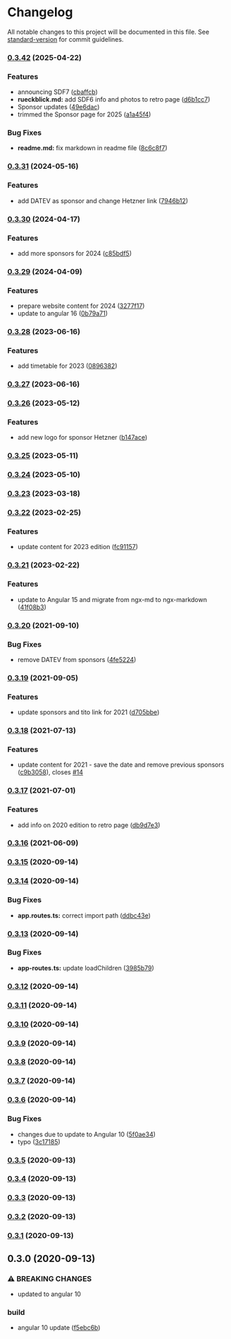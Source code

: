 # Changelog

All notable changes to this project will be documented in this file. See [standard-version](https://github.com/conventional-changelog/standard-version) for commit guidelines.

### [0.3.42](https://github.com/Olorin71/sdf/compare/v0.3.31...v0.3.42) (2025-04-22)


### Features

* announcing SDF7 ([cbaffcb](https://github.com/Olorin71/sdf/commit/cbaffcbf8a7696ea864df9d3167c4a9d22aaa75c))
* **rueckblick.md:** add SDF6 info and photos to retro page ([d6b1cc7](https://github.com/Olorin71/sdf/commit/d6b1cc70913bdcf71f54ee594dc436427e276a3a))
* Sponsor updates ([49e6dac](https://github.com/Olorin71/sdf/commit/49e6dac652fefeb29db6175ad2c3ec4f191d50cd))
* trimmed the Sponsor page for 2025 ([a1a45f4](https://github.com/Olorin71/sdf/commit/a1a45f4e930222977de67dad4bc47ab8432a7d4c))


### Bug Fixes

* **readme.md:** fix markdown in readme file ([8c6c8f7](https://github.com/Olorin71/sdf/commit/8c6c8f7354f868999a893a90ec1f7c725be21e43))

### [0.3.31](https://gitlab.com/asoler-www/socrates-franken-day/website/compare/v0.3.30...v0.3.31) (2024-05-16)


### Features

* add DATEV as sponsor and change Hetzner link ([7946b12](https://gitlab.com/asoler-www/socrates-franken-day/website/commit/7946b12f737c8f05ad6876c3c04827270968d6a3))

### [0.3.30](https://gitlab.com/asoler-www/socrates-franken-day/website/compare/v0.3.29...v0.3.30) (2024-04-17)


### Features

* add more sponsors for 2024 ([c85bdf5](https://gitlab.com/asoler-www/socrates-franken-day/website/commit/c85bdf59362f8c2b4e9dce6d1f28d7dd678795bb))

### [0.3.29](https://gitlab.com/asoler-www/socrates-franken-day/website/compare/v0.3.28...v0.3.29) (2024-04-09)


### Features

* prepare website content for 2024 ([3277f17](https://gitlab.com/asoler-www/socrates-franken-day/website/commit/3277f17314486ece7bc8ab871895d9d539e85b72))
* update to angular 16 ([0b79a71](https://gitlab.com/asoler-www/socrates-franken-day/website/commit/0b79a71dfe118729172599d205dc7d412b691adf))

### [0.3.28](https://gitlab.com/asoler-www/socrates-franken-day/website/compare/v0.3.27...v0.3.28) (2023-06-16)


### Features

* add timetable for 2023 ([0896382](https://gitlab.com/asoler-www/socrates-franken-day/website/commit/0896382407eba94a0484c932e91cbef8faa5a2c3))

### [0.3.27](https://gitlab.com/asoler-www/socrates-franken-day/website/compare/v0.3.26...v0.3.27) (2023-06-16)

### [0.3.26](https://gitlab.com/asoler-www/socrates-franken-day/website/compare/v0.3.25...v0.3.26) (2023-05-12)


### Features

* add new logo for sponsor Hetzner ([b147ace](https://gitlab.com/asoler-www/socrates-franken-day/website/commit/b147aceddfe75d31f833ecc33448685baa295929))

### [0.3.25](https://gitlab.com/asoler-www/socrates-franken-day/website/compare/v0.3.24...v0.3.25) (2023-05-11)

### [0.3.24](https://gitlab.com/asoler-www/socrates-franken-day/website/compare/v0.3.23...v0.3.24) (2023-05-10)

### [0.3.23](https://gitlab.com/asoler-www/socrates-franken-day/website/compare/v0.3.22...v0.3.23) (2023-03-18)

### [0.3.22](https://gitlab.com/asoler-www/socrates-franken-day/website/compare/v0.3.21...v0.3.22) (2023-02-25)


### Features

* update content for 2023 edition ([fc91157](https://gitlab.com/asoler-www/socrates-franken-day/website/commit/fc9115798abbe76292965cb04d433762663309c5))

### [0.3.21](https://gitlab.com/asoler-www/socrates-franken-day/website/compare/v0.3.20...v0.3.21) (2023-02-22)


### Features

* update to Angular 15 and migrate from ngx-md to ngx-markdown ([41f08b3](https://gitlab.com/asoler-www/socrates-franken-day/website/commit/41f08b3bd58dd372626ee56282b8d3004080eeea))

### [0.3.20](https://gitlab.com/asoler-www/socrates-franken-day/website/compare/v0.3.19...v0.3.20) (2021-09-10)


### Bug Fixes

* remove DATEV from sponsors ([4fe5224](https://gitlab.com/asoler-www/socrates-franken-day/website/commit/4fe522443e43ad7c3bcd380419408673ce0ee767))

### [0.3.19](https://gitlab.com/asoler-www/socrates-franken-day/website/compare/v0.3.18...v0.3.19) (2021-09-05)


### Features

* update sponsors and tito link for 2021 ([d705bbe](https://gitlab.com/asoler-www/socrates-franken-day/website/commit/d705bbee41d962d6b7cb4fbf67560534be05e9f8))

### [0.3.18](https://gitlab.com/asoler-www/socrates-franken-day/website/compare/v0.3.17...v0.3.18) (2021-07-13)


### Features

* update content for 2021 - save the date and remove previous sponsors ([c9b3058](https://gitlab.com/asoler-www/socrates-franken-day/website/commit/c9b3058f823041d3a1f9291e5c38dd04200906d0)), closes [#14](https://gitlab.com/asoler-www/socrates-franken-day/website/issues/14)

### [0.3.17](https://gitlab.com/asoler-www/socrates-franken-day/website/compare/v0.3.16...v0.3.17) (2021-07-01)


### Features

* add info on 2020 edition to retro page ([db9d7e3](https://gitlab.com/asoler-www/socrates-franken-day/website/commit/db9d7e37cd57d251d8c6df49bab452aba1920cfa))

### [0.3.16](https://gitlab.com/asoler-www/socrates-franken-day/website/compare/v0.3.15...v0.3.16) (2021-06-09)

### [0.3.15](https://gitlab.com/asoler-www/socrates-franken-day/website/compare/v0.3.14...v0.3.15) (2020-09-14)

### [0.3.14](https://gitlab.com/asoler-www/socrates-franken-day/website/compare/v0.3.13...v0.3.14) (2020-09-14)


### Bug Fixes

* **app.routes.ts:** correct import path ([ddbc43e](https://gitlab.com/asoler-www/socrates-franken-day/website/commit/ddbc43ed3818a8e38b949864d96e68bdfe8dbfad))

### [0.3.13](https://gitlab.com/asoler-www/socrates-franken-day/website/compare/v0.3.12...v0.3.13) (2020-09-14)


### Bug Fixes

* **app-routes.ts:** update loadChildren ([3985b79](https://gitlab.com/asoler-www/socrates-franken-day/website/commit/3985b798cf7de1e1b749cb9aa18ce65c5a7f8be8))

### [0.3.12](https://gitlab.com/asoler-www/socrates-franken-day/website/compare/v0.3.11...v0.3.12) (2020-09-14)

### [0.3.11](https://gitlab.com/asoler-www/socrates-franken-day/website/compare/v0.3.10...v0.3.11) (2020-09-14)

### [0.3.10](https://gitlab.com/asoler-www/socrates-franken-day/website/compare/v0.3.9...v0.3.10) (2020-09-14)

### [0.3.9](https://gitlab.com/asoler-www/socrates-franken-day/website/compare/v0.3.8...v0.3.9) (2020-09-14)

### [0.3.8](https://gitlab.com/asoler-www/socrates-franken-day/website/compare/v0.3.7...v0.3.8) (2020-09-14)

### [0.3.7](https://gitlab.com/asoler-www/socrates-franken-day/website/compare/v0.3.6...v0.3.7) (2020-09-14)

### [0.3.6](https://gitlab.com/asoler-www/socrates-franken-day/website/compare/v0.3.5...v0.3.6) (2020-09-14)


### Bug Fixes

* changes due to update to Angular 10 ([5f0ae34](https://gitlab.com/asoler-www/socrates-franken-day/website/commit/5f0ae34b5ae428face3b8e4173d5a41ea32d8df1))
* typo ([3c17185](https://gitlab.com/asoler-www/socrates-franken-day/website/commit/3c17185dcf4a8efdd1b239cea3e63ed9138cb480))

### [0.3.5](https://gitlab.com/asoler-www/socrates-franken-day/website/compare/v0.3.4...v0.3.5) (2020-09-13)

### [0.3.4](https://gitlab.com/asoler-www/socrates-franken-day/website/compare/v0.3.3...v0.3.4) (2020-09-13)

### [0.3.3](https://gitlab.com/asoler-www/socrates-franken-day/website/compare/v0.3.2...v0.3.3) (2020-09-13)

### [0.3.2](https://gitlab.com/asoler-www/socrates-franken-day/website/compare/v0.3.1...v0.3.2) (2020-09-13)

### [0.3.1](https://gitlab.com/asoler-www/socrates-franken-day/website/compare/v0.3.0...v0.3.1) (2020-09-13)

## 0.3.0 (2020-09-13)


### ⚠ BREAKING CHANGES

* updated to angular 10

### build

* angular 10 update ([f5ebc6b](https://gitlab.com/asoler-www/socrates-franken-day/website/commit/f5ebc6b71456c18373eca5ca6d63411ad3475ea3))
